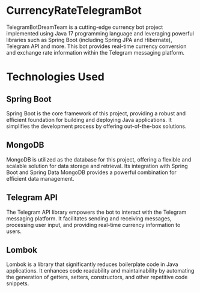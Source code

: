 
# CurrencyRateTelegramBot
TelegramBotDreamTeam is a cutting-edge currency bot project implemented using Java 17 programming language and leveraging powerful libraries such as Spring Boot (including Spring JPA and Hibernate), Telegram API and more. This bot provides real-time currency conversion and exchange rate information within the Telegram messaging platform.

# Technologies Used

## Spring Boot
Spring Boot is the core framework of this project, providing a robust and efficient foundation for building and deploying Java applications. It simplifies the development process by offering out-of-the-box solutions.

## MongoDB
MongoDB is utilized as the database for this project, offering a flexible and scalable solution for data storage and retrieval. Its integration with Spring Boot and Spring Data MongoDB provides a powerful combination for efficient data management.

## Telegram API
The Telegram API library empowers the bot to interact with the Telegram messaging platform. It facilitates sending and receiving messages, processing user input, and providing real-time currency information to users.

## Lombok
Lombok is a library that significantly reduces boilerplate code in Java applications. It enhances code readability and maintainability by automating the generation of getters, setters, constructors, and other repetitive code snippets.
